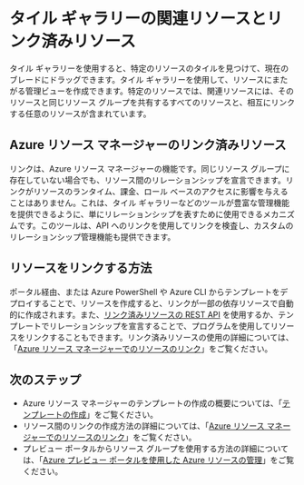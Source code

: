 <properties 
	pageTitle="タイル ギャラリーの関連リソースとリンク済みリソース" 
	description="Azure プレビュー ポータルのタイル ギャラリーに表示される関連リソースとリンク済みリソースについて説明します。" 
	services="azure-portal" 
	documentationCenter="" 
	authors="adamabdelhamed" 
	manager="wpickett" 
	editor=""/>

<tags 
	ms.service="azure-portal" 
	ms.workload="multiple" 
	ms.tgt_pltfrm="na" 
	ms.devlang="na" 
	ms.topic="article" 
	ms.date="07/16/2015" 
	ms.author="adamab"/>

# タイル ギャラリーの関連リソースとリンク済みリソース

タイル ギャラリーを使用すると、特定のリソースのタイルを見つけて、現在のブレードにドラッグできます。タイル ギャラリーを使用して、リソースにまたがる管理ビューを作成できます。特定のリソースでは、関連リソースには、そのリソースと同じリソース グループを共有するすべてのリソースと、相互にリンクする任意のリソースが含まれています。

## Azure リソース マネージャーのリンク済みリソース

リンクは、Azure リソース マネージャーの機能です。同じリソース グループに存在していない場合でも、リソース間のリレーションシップを宣言できます。リンクがリソースのランタイム、課金、ロール ベースのアクセスに影響を与えることはありません。これは、タイル ギャラリーなどのツールが豊富な管理機能を提供できるように、単にリレーションシップを表すために使用できるメカニズムです。このツールは、API へのリンクを使用してリンクを検査し、カスタムのリレーションシップ管理機能も提供できます。

## リソースをリンクする方法

ポータル経由、または Azure PowerShell や Azure CLI からテンプレートをデプロイすることで、リソースを作成すると、リンクが一部の依存リソースで自動的に作成されます。また、[リンク済みリソースの REST API](https://msdn.microsoft.com/library/azure/mt238499.aspx) を使用するか、テンプレートでリレーションシップを宣言することで、プログラムを使用してリソースをリンクすることもできます。リンク済みリソースの使用の詳細については、「[Azure リソース マネージャーでのリソースのリンク](../resource-group-link-resources.md)」をご覧ください。

## 次のステップ

- Azure リソース マネージャーのテンプレートの作成の概要については、「[テンプレートの作成](../resource-group-authoring-templates.md)」をご覧ください。
- リソース間のリンクの作成方法の詳細については、「[Azure リソース マネージャーでのリソースのリンク](../resource-group-link-resources.md)」をご覧ください。
- プレビュー ポータルからリソース グループを使用する方法の詳細については、「[Azure プレビュー ポータルを使用した Azure リソースの管理](resource-group-portal.md)」をご覧ください。

<!---HONumber=July15_HO4-->